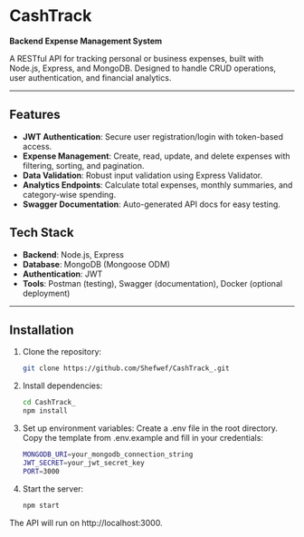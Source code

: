 # CashTrack  
**Backend Expense Management System**  

A RESTful API for tracking personal or business expenses, built with Node.js, Express, and MongoDB. Designed to handle CRUD operations, user authentication, and financial analytics.  

---

## Features  
- **JWT Authentication**: Secure user registration/login with token-based access.  
- **Expense Management**: Create, read, update, and delete expenses with filtering, sorting, and pagination.  
- **Data Validation**: Robust input validation using Express Validator.  
- **Analytics Endpoints**: Calculate total expenses, monthly summaries, and category-wise spending.  
- **Swagger Documentation**: Auto-generated API docs for easy testing.  

## Tech Stack  
- **Backend**: Node.js, Express  
- **Database**: MongoDB (Mongoose ODM)  
- **Authentication**: JWT  
- **Tools**: Postman (testing), Swagger (documentation), Docker (optional deployment)  

---

## Installation  
1. Clone the repository:  
   ```bash  
   git clone https://github.com/Shefwef/CashTrack_.git
2. Install dependencies:
   ```bash
   cd CashTrack_  
   npm install
4. Set up environment variables:
   Create a .env file in the root directory.
   Copy the template from .env.example and fill in your credentials:
   ```bash
   MONGODB_URI=your_mongodb_connection_string  
   JWT_SECRET=your_jwt_secret_key  
   PORT=3000  
6. Start the server:
   ```bash
   npm start
The API will run on http://localhost:3000.
     
